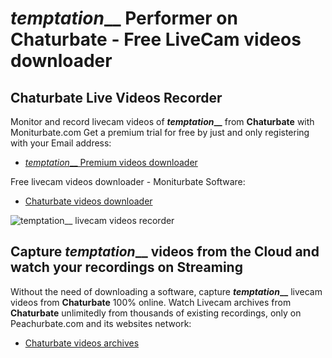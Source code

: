 # _temptation___ Performer on Chaturbate - Free LiveCam videos downloader

## Chaturbate Live Videos Recorder

Monitor and record livecam videos of **_temptation___** from **Chaturbate** with Moniturbate.com
Get a premium trial for free by just and only registering with your Email address:
* [_temptation___ Premium videos downloader](https://moniturbate.com/request-demo-licence-key.html)

Free livecam videos downloader - Moniturbate Software:
* [Chaturbate videos downloader](https://moniturbate.com/moniturbate-download-software.html)

![_temptation___ livecam videos recorder](https://peachurnet.com/templates/moniturbate-software.png)


## Capture _temptation___ videos from the Cloud and watch your recordings on Streaming

Without the need of downloading a software, capture **_temptation___** livecam videos from **Chaturbate** 100% online.
Watch Livecam archives from **Chaturbate** unlimitedly from thousands of existing recordings, only on Peachurbate.com and its websites network:
* [Chaturbate videos archives](https://peachurnet.com/)